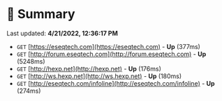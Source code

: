 # 📖 Summary
Last updated: **4/21/2022, 12:36:17 PM**

- `GET` [https://eseqtech.com](https://eseqtech.com) - **Up** (377ms)
- `GET` [http://forum.eseqtech.com](http://forum.eseqtech.com) - **Up** (5248ms)
- `GET` [http://hexp.net](http://hexp.net) - **Up** (176ms)
- `GET` [http://ws.hexp.net](http://ws.hexp.net) - **Up** (180ms)
- `GET` [http://eseqtech.com/infoline](http://eseqtech.com/infoline) - **Up** (274ms)
